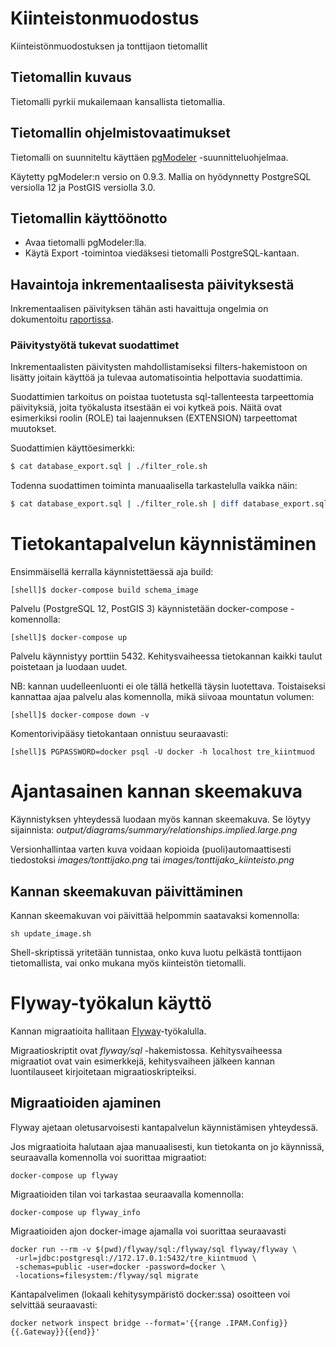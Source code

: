 # Kiinteistonmuodostus
Kiinteistönmuodostuksen ja tonttijaon tietomallit

## Tietomallin kuvaus

Tietomalli pyrkii mukailemaan kansallista tietomallia.

## Tietomallin ohjelmistovaatimukset

Tietomalli on suunniteltu käyttäen [pgModeler](https://pgmodeler.io/)
-suunnitteluohjelmaa.

Käytetty pgModeler:n versio on 0.9.3. Mallia on hyödynnetty
PostgreSQL versiolla 12 ja PostGIS versiolla 3.0.

## Tietomallin käyttöönotto

* Avaa tietomalli pgModeler:lla.
* Käytä Export -toimintoa viedäksesi tietomalli PostgreSQL-kantaan.

## Havaintoja inkrementaalisesta päivityksestä

Inkrementaalisen päivityksen tähän asti havaittuja ongelmia on
dokumentoitu [raportissa](pgmodeler_tyokaluna.md).

### Päivitystyötä tukevat suodattimet

Inkrementaalisten päivitysten mahdollistamiseksi filters-hakemistoon
on lisätty joitain käyttöä ja tulevaa automatisointia helpottavia
suodattimia.

Suodattimien tarkoitus on poistaa tuotetusta sql-tallenteesta
tarpeettomia päivityksiä, joita työkalusta itsestään ei voi kytkeä
pois. Näitä ovat esimerkiksi roolin (ROLE) tai laajennuksen (EXTENSION)
tarpeettomat muutokset.

Suodattimien käyttöesimerkki:
```sh
$ cat database_export.sql | ./filter_role.sh
```

Todenna suodattimen toiminta manuaalisella tarkastelulla vaikka näin:
```sh
$ cat database_export.sql | ./filter_role.sh | diff database_export.sql -
```

# Tietokantapalvelun käynnistäminen

Ensimmäisellä kerralla käynnistettäessä aja build:
```
[shell]$ docker-compose build schema_image
```

Palvelu (PostgreSQL 12, PostGIS 3) käynnistetään docker-compose -komennolla:

```
[shell]$ docker-compose up
```

Palvelu käynnistyy porttiin 5432. Kehitysvaiheessa tietokannan kaikki taulut
poistetaan ja luodaan uudet.

NB: kannan uudelleenluonti ei ole tällä hetkellä täysin luotettava.
Toistaiseksi kannattaa ajaa palvelu alas komennolla, mikä siivoaa mountatun volumen:
```
[shell]$ docker-compose down -v
```

Komentorivipääsy tietokantaan onnistuu seuraavasti:

```
[shell]$ PGPASSWORD=docker psql -U docker -h localhost tre_kiintmuod
```

# Ajantasainen kannan skeemakuva

Käynnistyksen yhteydessä luodaan myös kannan skeemakuva. Se löytyy sijainnista:
*output/diagrams/summary/relationships.implied.large.png*

Versionhallintaa varten kuva voidaan kopioida (puoli)automaattisesti
tiedostoksi *images/tonttijako.png* tai *images/tonttijako_kiinteisto.png*

## Kannan skeemakuvan päivittäminen

Kannan skeemakuvan voi päivittää helpommin saatavaksi komennolla:
```
sh update_image.sh
```
Shell-skriptissä yritetään tunnistaa, onko kuva luotu pelkästä tonttijaon
tietomallista, vai onko mukana myös kiinteistön tietomalli.

# Flyway-työkalun käyttö

Kannan migraatioita hallitaan [Flyway](https://flywaydb.org/)-työkalulla.

Migraatioskriptit ovat *flyway/sql* -hakemistossa. Kehitysvaiheessa migraatiot
ovat vain esimerkkejä, kehitysvaiheen jälkeen kannan luontilauseet kirjoitetaan
migraatioskripteiksi.

## Migraatioiden ajaminen

Flyway ajetaan oletusarvoisesti kantapalvelun käynnistämisen yhteydessä.

Jos migraatioita halutaan ajaa manuaalisesti, kun tietokanta on jo käynnissä,
seuraavalla komennolla voi suorittaa migraatiot:
```
docker-compose up flyway
```
Migraatioiden tilan voi tarkastaa seuraavalla komennolla:
```
docker-compose up flyway_info
```
Migraatioiden ajon docker-image ajamalla voi suorittaa seuraavasti
```
docker run --rm -v $(pwd)/flyway/sql:/flyway/sql flyway/flyway \
 -url=jdbc:postgresql://172.17.0.1:5432/tre_kiintmuod \
 -schemas=public -user=docker -password=docker \
 -locations=filesystem:/flyway/sql migrate
```
Kantapalvelimen (lokaali kehitysympäristö docker:ssa) osoitteen voi selvittää seuraavasti:
```
docker network inspect bridge --format='{{range .IPAM.Config}}{{.Gateway}}{{end}}'
```